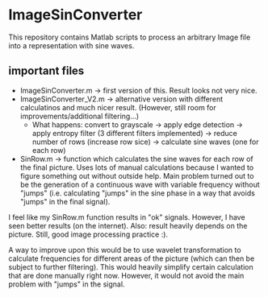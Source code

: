 # ImageSinConverter

This repository contains Matlab scripts to process an arbitrary Image file into a representation with sine waves.

## important files

- ImageSinConverter.m -> first version of this. Result looks not very nice.
- ImageSinConverter_V2.m -> alternative version with different calculatinos and much nicer result. (However, still room for improvements/additional filtering...)
  - What happens: convert to grayscale -> apply edge detection -> apply entropy filter (3 different filters implemented) -> reduce number of rows (increase row sice) -> calculate sine waves (one for each row)
- SinRow.m -> function which calculates the sine waves for each row of the final picture. Uses lots of manual calculations because I wanted to figure something out without outside help. Main problem turned out to be the generation of a continuous wave with variable frequency without "jumps" (i.e. calculating "jumps" in the sine phase in a way that avoids "jumps" in the final signal).

I feel like my SinRow.m function results in "ok" signals. However, I have seen better results (on the internet). Also: result heavily depends on the picture.
Still, good image processing practice :).

A way to improve upon this would be to use wavelet transformation to calculate frequencies for different areas of the picture (which can then be subject to further filtering). This would heavily simplify certain calculation that are done manually right now. However, it would not avoid the main problem with "jumps" in the signal.
